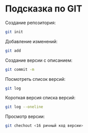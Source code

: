 # Подсказка по GIT

Создание репозитория:
```sh
git init
```
Добавление изменений:
```sh
git add
```
Создание версии с описанием:
```sh
git commit -m
```
Посмотреть список версий:
```sh
git log
```
Короткая версия списка версий:
```sh
git log --oneline
```
Просмотр версии:
```sh
git chechout <16 ричный код версии>
```